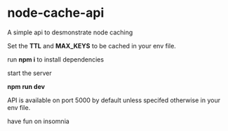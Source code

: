 # node-cache-api
A simple api to desmonstrate node caching

Set the **TTL** and **MAX_KEYS** to be cached in your env file.

run **npm i** to install dependencies

start the server 

**npm run dev**

API is available on port 5000 by default unless specifed otherwise in your env file.

have fun on insomnia
